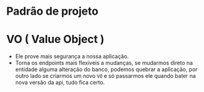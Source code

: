 # Padrão de projeto 

# VO ( Value Object )

- Ele prove mais segurança a nossa aplicação.
- Torna os endpoints mais flexiveis a mudanças, se mudarmos direto na entidade alguma alteração do banco,
  podemos quebrar a aplicação, por outro lado se criarmos um novo `VO` e só passarmos ele quando bater na
  nova versão da api, tudo fica certo. 